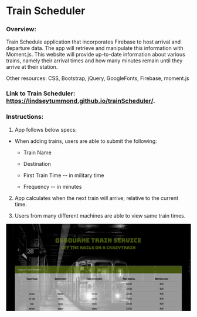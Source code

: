 # Train Scheduler

### Overview:

Train Schedule application that incorporates Firebase to host arrival and departure data. The app will retrieve and manipulate this information with Moment.js. This website will provide up-to-date information about various trains, namely their arrival times and how many minutes remain until they arrive at their station.

Other resources: CSS, Bootstrap, jQuery, GoogleFonts, Firebase, moment.js

### Link to Train Scheduler: https://lindseytummond.github.io/trainScheduler/.

### Instructions: 

1.  App follows below specs:
  
   * When adding trains, users are able to submit the following:
    
        * Train Name
    
        * Destination 
    
        * First Train Time -- in military time
    
        * Frequency -- in minutes
  
2.  App calculates when the next train will arrive; relative to the current time.
  
3.  Users from many different machines are able to view same train times.

<a href="https://lindseytummond.github.io/trainScheduler/." target="_blank">
   <img src="assets/images/train-complete.png">
</a>

